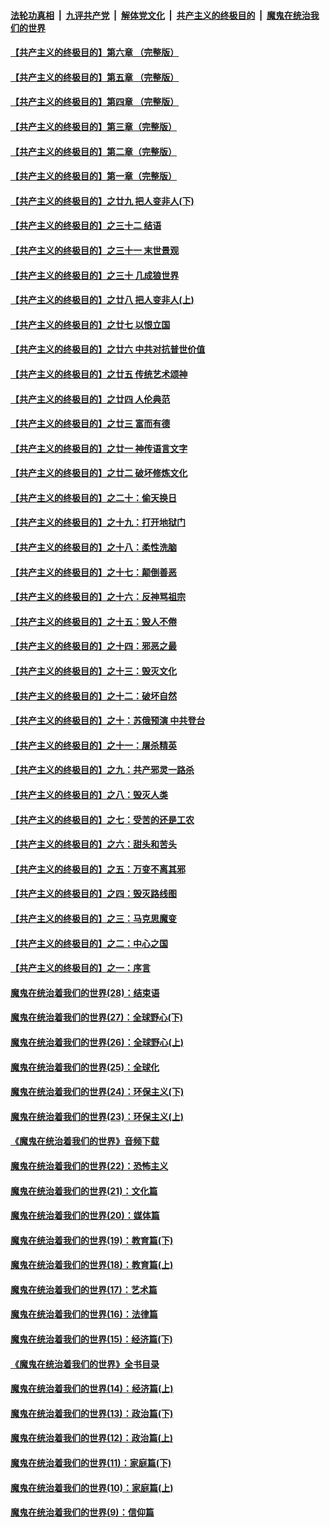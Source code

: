 ####  [法轮功真相](../../../../basic/blob/master/README.md?t=07030931) &nbsp;|&nbsp; [九评共产党](../../../../9ping.md/blob/master/README.md?t=07030931) &nbsp;|&nbsp; [解体党文化](../../../../jtdwh.md/blob/master/README.md?t=07030931)  &nbsp;|&nbsp; [共产主义的终极目的](../../../../gczydzjmd.md/blob/master/README.md?t=07030931) &nbsp;|&nbsp; [魔鬼在统治我们的世界](../../../../mgztzwmdsj.md/blob/master/README.md?t=07030931) 

#### [【共产主义的终极目的】第六章 （完整版）](../pages/nsc422/n11428913.md?t=07030931) 

#### [【共产主义的终极目的】第五章 （完整版）](../pages/nsc422/n11428912.md?t=07030931) 

#### [【共产主义的终极目的】第四章 （完整版）](../pages/nsc422/n11428907.md?t=07030931) 

#### [【共产主义的终极目的】第三章（完整版）](../pages/nsc422/n11428848.md?t=07030931) 

#### [【共产主义的终极目的】第二章（完整版）](../pages/nsc422/n11428831.md?t=07030931) 

#### [【共产主义的终极目的】第一章（完整版）](../pages/nsc422/n11417651.md?t=07030931) 

#### [【共产主义的终极目的】之廿九 把人变非人(下)](../pages/nsc422/n11344140.md?t=07030931) 

#### [【共产主义的终极目的】之三十二 结语](../pages/nsc422/n11360535.md?t=07030931) 

#### [【共产主义的终极目的】之三十一 末世景观](../pages/nsc422/n11351129.md?t=07030931) 

#### [【共产主义的终极目的】之三十 几成狼世界](../pages/nsc422/n11348280.md?t=07030931) 

#### [【共产主义的终极目的】之廿八 把人变非人(上)](../pages/nsc422/n11340492.md?t=07030931) 

#### [【共产主义的终极目的】之廿七 以恨立国](../pages/nsc422/n11336944.md?t=07030931) 

#### [【共产主义的终极目的】之廿六 中共对抗普世价值](../pages/nsc422/n11324785.md?t=07030931) 

#### [【共产主义的终极目的】之廿五 传统艺术颂神](../pages/nsc422/n11296396.md?t=07030931) 

#### [【共产主义的终极目的】之廿四 人伦典范](../pages/nsc422/n11296397.md?t=07030931) 

#### [【共产主义的终极目的】之廿三 富而有德](../pages/nsc422/n11283598.md?t=07030931) 

#### [【共产主义的终极目的】之廿一 神传语言文字](../pages/nsc422/n11263265.md?t=07030931) 

#### [【共产主义的终极目的】之廿二 破坏修炼文化](../pages/nsc422/n11245728.md?t=07030931) 

#### [【共产主义的终极目的】之二十：偷天换日](../pages/nsc422/n11238846.md?t=07030931) 

#### [【共产主义的终极目的】之十九：打开地狱门](../pages/nsc422/n11206376.md?t=07030931) 

#### [【共产主义的终极目的】之十八：柔性洗脑](../pages/nsc422/n11199994.md?t=07030931) 

#### [【共产主义的终极目的】之十七：颠倒善恶](../pages/nsc422/n11179782.md?t=07030931) 

#### [【共产主义的终极目的】之十六：反神骂祖宗](../pages/nsc422/n11166798.md?t=07030931) 

#### [【共产主义的终极目的】之十五：毁人不倦](../pages/nsc422/n11166792.md?t=07030931) 

#### [【共产主义的终极目的】之十四：邪恶之最](../pages/nsc422/n11150249.md?t=07030931) 

#### [【共产主义的终极目的】之十三：毁灭文化](../pages/nsc422/n11135227.md?t=07030931) 

#### [【共产主义的终极目的】之十二：破坏自然](../pages/nsc422/n11135214.md?t=07030931) 

#### [【共产主义的终极目的】之十：苏俄预演 中共登台](../pages/nsc422/n11118424.md?t=07030931) 

#### [【共产主义的终极目的】之十一：屠杀精英](../pages/nsc422/n11118442.md?t=07030931) 

#### [【共产主义的终极目的】之九：共产邪灵一路杀](../pages/nsc422/n11114139.md?t=07030931) 

#### [【共产主义的终极目的】之八：毁灭人类](../pages/nsc422/n11108503.md?t=07030931) 

#### [【共产主义的终极目的】之七：受苦的还是工农](../pages/nsc422/n11101809.md?t=07030931) 

#### [【共产主义的终极目的】之六：甜头和苦头](../pages/nsc422/n11096971.md?t=07030931) 

#### [【共产主义的终极目的】之五：万变不离其邪](../pages/nsc422/n11091285.md?t=07030931) 

#### [【共产主义的终极目的】之四：毁灭路线图](../pages/nsc422/n11086284.md?t=07030931) 

#### [【共产主义的终极目的】之三：马克思魔变](../pages/nsc422/n11061941.md?t=07030931) 

#### [【共产主义的终极目的】之二：中心之国](../pages/nsc422/n11047728.md?t=07030931) 

#### [【共产主义的终极目的】之一：序言](../pages/nsc422/n11086077.md?t=07030931) 

#### [魔鬼在统治着我们的世界(28)：结束语](../pages/nsc422/n10936246.md?t=07030931) 

#### [魔鬼在统治着我们的世界(27)：全球野心(下)](../pages/nsc422/n10928319.md?t=07030931) 

#### [魔鬼在统治着我们的世界(26)：全球野心(上)](../pages/nsc422/n10900318.md?t=07030931) 

#### [魔鬼在统治着我们的世界(25)：全球化](../pages/nsc422/n10788205.md?t=07030931) 

#### [魔鬼在统治着我们的世界(24)：环保主义(下)](../pages/nsc422/n10695307.md?t=07030931) 

#### [魔鬼在统治着我们的世界(23)：环保主义(上)](../pages/nsc422/n10688613.md?t=07030931) 

#### [《魔鬼在统治着我们的世界》音频下载](../pages/nsc422/n10635553.md?t=07030931) 

#### [魔鬼在统治着我们的世界(22)：恐怖主义](../pages/nsc422/n10614727.md?t=07030931) 

#### [魔鬼在统治着我们的世界(21)：文化篇](../pages/nsc422/n10597706.md?t=07030931) 

#### [魔鬼在统治着我们的世界(20)：媒体篇](../pages/nsc422/n10586579.md?t=07030931) 

#### [魔鬼在统治着我们的世界(19)：教育篇(下)](../pages/nsc422/n10564808.md?t=07030931) 

#### [魔鬼在统治着我们的世界(18)：教育篇(上)](../pages/nsc422/n10526970.md?t=07030931) 

#### [魔鬼在统治着我们的世界(17)：艺术篇](../pages/nsc422/n10499093.md?t=07030931) 

#### [魔鬼在统治着我们的世界(16)：法律篇](../pages/nsc422/n10485969.md?t=07030931) 

#### [魔鬼在统治着我们的世界(15)：经济篇(下)](../pages/nsc422/n10469975.md?t=07030931) 

#### [《魔鬼在统治着我们的世界》全书目录](../pages/nsc422/n10464261.md?t=07030931) 

#### [魔鬼在统治着我们的世界(14)：经济篇(上)](../pages/nsc422/n10457370.md?t=07030931) 

#### [魔鬼在统治着我们的世界(13)：政治篇(下)](../pages/nsc422/n10448270.md?t=07030931) 

#### [魔鬼在统治着我们的世界(12)：政治篇(上)](../pages/nsc422/n10444576.md?t=07030931) 

#### [魔鬼在统治着我们的世界(11)：家庭篇(下)](../pages/nsc422/n10440961.md?t=07030931) 

#### [魔鬼在统治着我们的世界(10)：家庭篇(上)](../pages/nsc422/n10435448.md?t=07030931) 

#### [魔鬼在统治着我们的世界(9)：信仰篇](../pages/nsc422/n10432159.md?t=07030931) 

